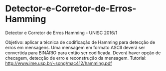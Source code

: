 # Detector-e-Corretor-de-Erros-Hamming
Detector e Corretor de Erros Hamming - UNISC 2016/1

Objetivo: aplicar a técnica de codificação de Hamming para detecção de erros em mensagens.
Uma mensagem em formato ASCII deverá ser convertida para BINÁRIO para então ser codificada.
Deverá haver opção de checagem, detecção de erro e reconstrução da mensagem.
Tutorial: http://www.ime.usp.br/~song/mac412/hamming.pdf 
